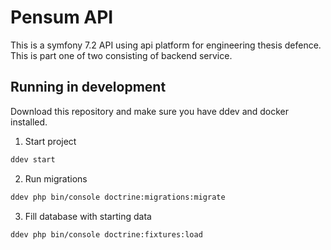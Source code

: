 # Pensum API
This is a symfony 7.2 API using api platform for engineering thesis defence.
This is part one of two consisting of backend service.

## Running in development

Download this repository and make sure you have ddev and docker installed.

1. Start project
```bash
ddev start
```

2. Run migrations
```bash
ddev php bin/console doctrine:migrations:migrate
```

3. Fill database with starting data
```bash
ddev php bin/console doctrine:fixtures:load
```

